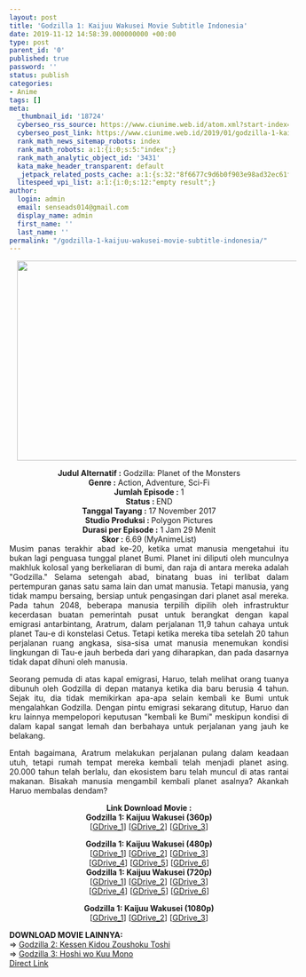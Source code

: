 ```yaml
---
layout: post
title: 'Godzilla 1: Kaijuu Wakusei Movie Subtitle Indonesia'
date: 2019-11-12 14:58:39.000000000 +00:00
type: post
parent_id: '0'
published: true
password: ''
status: publish
categories:
- Anime
tags: []
meta:
  _thumbnail_id: '18724'
  cyberseo_rss_source: https://www.ciunime.web.id/atom.xml?start-index=1951&max-results=150
  cyberseo_post_link: https://www.ciunime.web.id/2019/01/godzilla-1-kaijuu-wakusei-movie.html
  rank_math_news_sitemap_robots: index
  rank_math_robots: a:1:{i:0;s:5:"index";}
  rank_math_analytic_object_id: '3431'
  kata_make_header_transparent: default
  _jetpack_related_posts_cache: a:1:{s:32:"8f6677c9d6b0f903e98ad32ec61f8deb";a:2:{s:7:"expires";i:1657790048;s:7:"payload";a:0:{}}}
  litespeed_vpi_list: a:1:{i:0;s:12:"empty result";}
author:
  login: admin
  email: senseads014@gmail.com
  display_name: admin
  first_name: ''
  last_name: ''
permalink: "/godzilla-1-kaijuu-wakusei-movie-subtitle-indonesia/"
---
```

<div class="separator" style="clear: both; text-align: center;"><a href="https://1.bp.blogspot.com/-5x6wze6RdkE/XEoPSHEvduI/AAAAAAAAIWc/vHIUB6kslzE0aupP8qwsPgQcK3EUL7e-gCLcBGAs/s1600/Godzilla%2B1%2B-%2BKaijuu%2BWakusei.jpg" imageanchor="1" style="margin-left: 1em; margin-right: 1em;"><img border="0" data-original-height="720" data-original-width="1280" height="360" src="{{ site.baseurl }}/assets/2019/11/Godzilla%2B1%2B-%2BKaijuu%2BWakusei.jpg" width="640" /></a></div>
<p>
<div style="text-align: center;"><b>Judul</b><b><b> Alternatif</b> :</b> Godzilla: Planet of the Monsters</div>
<div style="text-align: center;"><b><b>Genre :</b></b> Action, Adventure, Sci-Fi</div>
<div style="text-align: center;"><b>Jumlah Episode :</b> 1<br /><b>Status :&nbsp;</b>END<br /><b>Tanggal Tayang :</b> 17 November 2017<br /><b>Studio Produksi : </b>Polygon Pictures<br /><b>Durasi per Episode :</b> 1 Jam 29 Menit</div>
<div style="text-align: center;"><b>Skor :</b> 6.69 (MyAnimeList)</div>
<div style="text-align: center;"></div>
<div style="text-align: justify;">Musim panas terakhir abad ke-20, ketika umat manusia mengetahui itu bukan lagi penguasa tunggal planet Bumi. Planet ini diliputi oleh munculnya makhluk kolosal yang berkeliaran di bumi, dan raja di antara mereka adalah "Godzilla." Selama setengah abad, binatang buas ini terlibat dalam pertempuran ganas satu sama lain dan umat manusia. Tetapi manusia, yang tidak mampu bersaing, bersiap untuk pengasingan dari planet asal mereka. Pada tahun 2048, beberapa manusia terpilih dipilih oleh infrastruktur kecerdasan buatan pemerintah pusat untuk berangkat dengan kapal emigrasi antarbintang, Aratrum, dalam perjalanan 11,9 tahun cahaya untuk planet Tau-e di konstelasi Cetus. Tetapi ketika mereka tiba setelah 20 tahun perjalanan ruang angkasa, sisa-sisa umat manusia menemukan kondisi lingkungan di Tau-e jauh berbeda dari yang diharapkan, dan pada dasarnya tidak dapat dihuni oleh manusia.</p>
<p>Seorang pemuda di atas kapal emigrasi, Haruo, telah melihat orang tuanya dibunuh oleh Godzilla di depan matanya ketika dia baru berusia 4 tahun. Sejak itu, dia tidak memikirkan apa-apa selain kembali ke Bumi untuk mengalahkan Godzilla. Dengan pintu emigrasi sekarang ditutup, Haruo dan kru lainnya mempelopori keputusan "kembali ke Bumi" meskipun kondisi di dalam kapal sangat lemah dan berbahaya untuk perjalanan yang jauh ke belakang.</p>
<p>Entah bagaimana, Aratrum melakukan perjalanan pulang dalam keadaan utuh, tetapi rumah tempat mereka kembali telah menjadi planet asing. 20.000 tahun telah berlalu, dan ekosistem baru telah muncul di atas rantai makanan. Bisakah manusia mengambil kembali planet asalnya? Akankah Haruo membalas dendam?</p></div>
<div style="text-align: justify;"></div>
<div style="text-align: justify;"></div>
<div style="text-align: center;"><b>Link Download Movie :</b></div>
<div style="text-align: center;">
<div style="text-align: center;">
<div style="text-align: center;"><b>Godzilla 1: Kaijuu Wakusei (360p)</b></div>
</div>
<div style="text-align: center;">[<a href="https://drive.google.com/uc?id=1fZgJK4wabtTYjGl2EnsYz8Zpv1jikMf7" target="_blank" rel="noopener">GDrive_1</a>] [<a href="https://drive.google.com/uc?id=1RndHbsZBBwLgOwjiAIYl6rJ3bQQyp7-C" target="_blank" rel="noopener">GDrive_2</a>] [<a href="https://drive.google.com/uc?id=1-T0QtBvtvxyQswv2NgrKTpUd_0hoa5Gh" target="_blank" rel="noopener">GDrive_3</a>]</div>
<p></div>
<div style="text-align: center;"><b>Godzilla 1: Kaijuu Wakusei (480p)</b><br />[<a href="https://drive.google.com/uc?id=1b6GCk2TapvF0TE9A2De9bl1msAhcJmlM" target="_blank" rel="noopener">GDrive_1</a>] [<a href="https://drive.google.com/uc?id=1UJfJtKZqQP0z_b2xiSkfD1KgCsXBAEAW" target="_blank" rel="noopener">GDrive_2</a>] [<a href="https://drive.google.com/uc?id=109Ib8PpVUtcl8qKkOBK95F4dChstCiK3" target="_blank" rel="noopener">GDrive_3</a>]<br />[<a href="https://drive.google.com/uc?id=12Ow36mWBfh2N8MQU3e3EZhW0udvUizpL" target="_blank" rel="noopener">GDrive_4</a>] [<a href="https://drive.google.com/uc?id=1KCd5ikgXnmDp1QpgFP62QFCKY4uTjln4" target="_blank" rel="noopener">GDrive_5</a>] [<a href="https://drive.google.com/uc?id=1VmkzruZJiPEx6DiKzG7cT5-jhwQ8vizH" target="_blank" rel="noopener">GDrive_6</a>]</div>
<div style="text-align: center;"><b>Godzilla 1: Kaijuu Wakusei (720p)</b><br />[<a href="https://drive.google.com/uc?id=1o2zUOXyLU115GR9yiDsVWB8egTLtK9sE" target="_blank" rel="noopener">GDrive_1</a>] [<a href="https://drive.google.com/uc?id=1wzfP5-Q-dEmu-V4lvpz2yfqItRA9iH3W" target="_blank" rel="noopener">GDrive_2</a>] [<a href="https://drive.google.com/uc?id=1-t5GmPnntaJIyZIjavGrdA4Cg_xzYkfv" target="_blank" rel="noopener">GDrive_3</a>]<br />[<a href="https://drive.google.com/uc?id=1UQ2R9Klxz4hlspeuuMb_ymm3lPkc98eP" target="_blank" rel="noopener">GDrive_4</a>] [<a href="https://drive.google.com/uc?id=17yu9LXzVGrKFRZGaaHu2RvnucsdyZ90s" target="_blank" rel="noopener">GDrive_5</a>] [<a href="https://drive.google.com/uc?id=1_BeYGZro5k0W50XkU1DFbSotWVD9Vm6s" target="_blank" rel="noopener">GDrive_6</a>]</p>
<p><b>Godzilla 1: Kaijuu Wakusei (1080p)</b><br />[<a href="https://drive.google.com/uc?id=1TmeO6f0WGVB7aMIHa8mfxOO22uJ3CM6P" target="_blank" rel="noopener">GDrive_1</a>] [<a href="https://drive.google.com/uc?id=1rASZ9fLgz4rc8PUn89EjvWdsEL-v7H4e" target="_blank" rel="noopener">GDrive_2</a>] [<a href="https://drive.google.com/uc?id=1mcFPheP2Ac4vxh_o-P9p56e-UQX39wOF" target="_blank" rel="noopener">GDrive_3</a>]
<div style="text-align: left;"></div>
<div style="text-align: left;"></div>
<div style="text-align: left;"><b>DOWNLOAD MOVIE LAINNYA:</b></div>
<div style="text-align: left;"></div>
<div style="text-align: left;">=&gt;&nbsp;<a href="https://www.ciunime.web.id/2019/01/godzilla-2-kessen-kidou-zoushoku-toshi.html" target="_blank" rel="noopener">Godzilla 2: Kessen Kidou Zoushoku Toshi</a></div>
<div style="text-align: left;">=&gt;&nbsp;<a href="https://www.ciunime.web.id/2019/07/godzilla-3-hoshi-wo-kuu-mono-movie.html" target="_blank" rel="noopener">Godzilla 3: Hoshi wo Kuu Mono</a></div>
<div style="text-align: left;"></div>
</div>
<link rel="stylesheet" href="https://cdnjs.cloudflare.com/ajax/libs/font-awesome/4.7.0/css/font-awesome.min.css" />
<div class="divbtn"> <a href="https://handymansurrender.com/fihup8buzv?key=94550f7ce39444073321dde3b8782f97" class="btn"><i class="fa fa-download"></i> Direct Link</a> </div>
